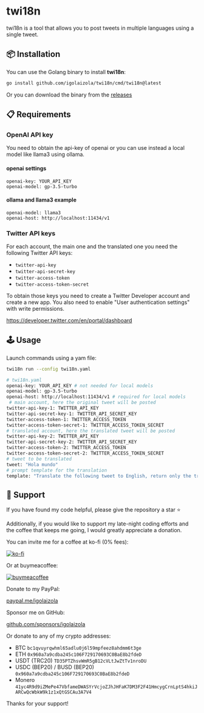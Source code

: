 # twi18n

twi18n is a tool that allows you to post tweets in multiple languages using a single tweet.

## 📦 Installation

You can use the Golang binary to install **twi18n**:

```bash
go install github.com/igolaizola/twi18n/cmd/twi18n@latest
```

Or you can download the binary from the [releases](https://github.com/igolaizola/twi18n/releases)

## 📋 Requirements

### OpenAI API key

You need to obtain the api-key of openai or you can use instead a local model like llama3 using ollama.

#### openai settings

```
openai-key: YOUR_API_KEY
openai-model: gp-3.5-turbo
```

#### ollama and llama3 example

```
openai-model: llama3
openai-host: http://localhost:11434/v1
```

### Twitter API keys

For each account, the main one and the translated one you need the following Twitter API keys:

- `twitter-api-key`
- `twitter-api-secret-key`
- `twitter-access-token`
- `twitter-access-token-secret`

To obtain those keys you need to create a Twitter Developer account and create a new app.
You also need to enable "User authentication settings" with write permissions.

https://developer.twitter.com/en/portal/dashboard

## 🕹️ Usage

Launch commands using a yam file:

```bash
twi18n run --config twi18n.yaml
```

```bash
# twi18n.yaml
openai-key: YOUR_API_KEY # not needed for local models
openai-model: gp-3.5-turbo
openai-host: http://localhost:11434/v1 # required for local models
 # main account, here the original tweet will be posted
twitter-api-key-1: TWITTER_API_KEY
twitter-api-secret-key-1: TWITTER_API_SECRET_KEY
twitter-access-token-1: TWITTER_ACCESS_TOKEN
twitter-access-token-secret-1: TWITTER_ACCESS_TOKEN_SECRET
# translated account, here the translated tweet will be posted
twitter-api-key-2: TWITTER_API_KEY
twitter-api-secret-key-2: TWITTER_API_SECRET_KEY
twitter-access-token-2: TWITTER_ACCESS_TOKEN
twitter-access-token-secret-2: TWITTER_ACCESS_TOKEN_SECRET
# tweet to be translated
tweet: "Hola mundo"
# prompt template for the translation
template: "Translate the following tweet to English, return only the translation: {TWEET}"
```

## 💖 Support

If you have found my code helpful, please give the repository a star ⭐

Additionally, if you would like to support my late-night coding efforts and the coffee that keeps me going, I would greatly appreciate a donation.

You can invite me for a coffee at ko-fi (0% fees):

[![ko-fi](https://ko-fi.com/img/githubbutton_sm.svg)](https://ko-fi.com/igolaizola)

Or at buymeacoffee:

[![buymeacoffee](https://user-images.githubusercontent.com/11333576/223217083-123c2c53-6ab8-4ea8-a2c8-c6cb5d08e8d2.png)](https://buymeacoffee.com/igolaizola)

Donate to my PayPal:

[paypal.me/igolaizola](https://www.paypal.me/igolaizola)

Sponsor me on GitHub:

[github.com/sponsors/igolaizola](https://github.com/sponsors/igolaizola)

Or donate to any of my crypto addresses:

- BTC `bc1qvuyrqwhml65adlu0j6l59mpfeez8ahdmm6t3ge`
- ETH `0x960a7a9cdba245c106F729170693C0BaE8b2fdeD`
- USDT (TRC20) `TD35PTZhsvWmR5gB12cVLtJwZtTv1nroDU`
- USDC (BEP20) / BUSD (BEP20) `0x960a7a9cdba245c106F729170693C0BaE8b2fdeD`
- Monero `41yc4R9d9iZMePe47VbfameDWASYrVcjoZJhJHFaK7DM3F2F41HmcygCrnLptS4hkiJARCwQcWbkW9k1z1xQtGSCAu3A7V4`

Thanks for your support!
